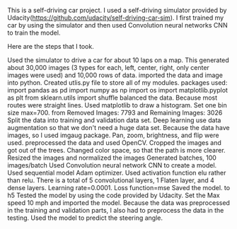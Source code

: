 This is a self-driving car project. I used a self-driving simulator provided by Udacity(https://github.com/udacity/self-driving-car-sim). I first trained my car by using the simulator and then used Convolution neural networks CNN to train the model.

Here are the steps that I took.

Used the simulator to drive a car for about 10 laps on a map. This generated about 30,000 images (3 types for each, left, center, right, only center images were used) and 10,000 rows of data.
imported the data and image into python. Created utlis.py file to store all of my modules. packages used: import pandas as pd import numpy as np import os import matplotlib.pyplot as plt from sklearn.utils import shuffle
balanced the data. Because most routes were straight lines. Used matplotlib to draw a histogram. Set one bin size max=700. from Removed Images: 7793 and Remaining Images: 3026
Split the data into training and validation data set.
Deep learning use data augmentation so that we don't need a huge data set. Because the data have images, so I used imgaug package. Pan, zoom, brightness, and flip were used.
preprocessed the data and used OpenCV. Cropped the images and got out of the trees. Changed color space, so that the path is more clearer. Resized the images and normalized the images
Generated batches, 100 images/batch
Used Convolution neural network CNN to create a model. Used sequential model Adam optimizer. Used activation function elu rather than relu. There is a total of 5 convolutional layers, 1 Flaten layer, and 4 dense layers. Learning rate=0.0001. Loss function=mse
Saved the model. to h5
Tested the model by using the code provided by Udacity. Set the Max speed 10 mph and imported the model. Because the data was preprocessed in the training and validation parts, I also had to preprocess the data in the testing. Used the model to predict the steering angle.
